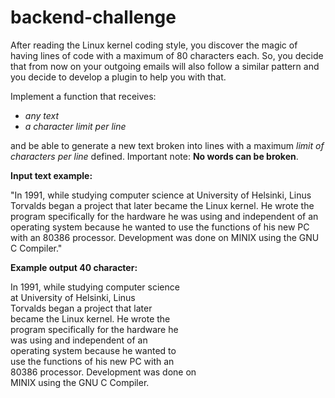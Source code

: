 # backend-challenge

After reading the Linux kernel coding style, you discover the magic of having lines of code with a maximum of 80 characters each.
So, you decide that from now on your outgoing emails will also follow a similar pattern and you decide to develop a plugin to help you with that.

Implement a function that receives:
- *any text*
- *a character limit per line*

and be able to generate a new text broken into lines with a maximum *limit of characters per line* defined.
Important note: **No words can be broken**.

**Input text example:**

"In 1991, while studying computer science at University of Helsinki, Linus Torvalds began a project that later became the Linux kernel. He wrote the program specifically for the hardware he was using and independent of an operating system because he wanted to use the functions of his new PC with an 80386 processor. Development was done on MINIX using the GNU C Compiler."
 
**Example output 40 character:**

In 1991, while studying computer science<br>
at University of Helsinki, Linus<br>
Torvalds began a project that later<br>
became the Linux kernel. He wrote the<br>
program specifically for the hardware he<br>
was using and independent of an<br>
operating system because he wanted to<br>
use the functions of his new PC with an<br>
80386 processor. Development was done on<br>
MINIX using the GNU C Compiler.<br>

